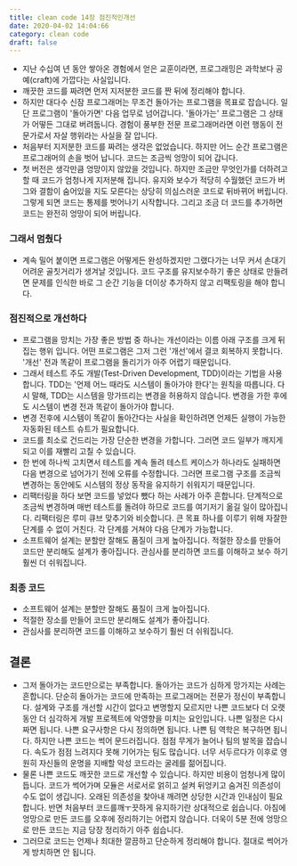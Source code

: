 ```yaml
---
title: clean code 14장 점진적인개선
date: 2020-04-02 14:04:66
category: clean code
draft: false
---
```


- 지난 수십여 년 동안 쌓아온 경험에서 얻은 교훈이라면, 프로그래밍은 과학보다 공예(craft)에 가깝다는 사실입니다.
- 깨끗한 코드를 짜려면 먼저 지저분한 코드를 짠 뒤에 정리해야 합니다.
- 하지만 대다수 신잠 프로그래머는 무조건 돌아가는 프로그램을 목표로 잡습니다. 일단 프로그램이 '돌아가면' 다음 업무로 넘어갑니다. '돌아가는' 프로그램은 그 상태가 어떻든 그대로 버려둡니다. 경험이 풍부한 전문 프로그래머라면 이런 행동이 전문가로서 자살 행위라는 사실을 잘 압니다.
- 처음부터 지저분한 코드를 짜려는 생각은 없었습니다. 하지만 어느 순간 프로그램은 프로그래머의 손을 벗어 납니다. 코드는 조금씩 엉망이 되어 갑니다.
- 첫 버전은 생각만큼 엉망이지 않았을 것입니다. 하지만 조금만 무엇인가를 더하려고 할 때 코드가 엄청나게 지저분해 집니다. 유지와 보수가 적당히 수월했던 코드가 버그와 결함이 숨어있을 지도 모른다는 상당히 의심스러운 코드로 뒤바뀌어 버립니다. 그렇게 되면 코드는 통제를 벗어나기 시작합니다. 그리고 조금 더 코드를 추가하면 코드는 완전히 엉망이 되어 버립니다.

### 그래서 멈췄다

- 계속 밀어 붙이면 프로그램은 어떻게든 완성하겠지만 그랬다가는 너무 커서 손대기 어려운 골칫거리가 생겨날 것입니다. 코드 구조를 유지보수하기 좋은 상태로 만들려면 문제를 인식한 바로 그 순간 기능을 더이상 추가하지 않고 리팩토링을 해야 합니다.

### 점진적으로 개선하다

- 프로그램을 망치는 가장 좋은 방법 중 하나는 개선이라는 이름 아래 구조를 크게 뒤집는 행위 입니다. 어떤 프로그램은 그저 그런 '개선'에서 결코 회복하지 못합니다. '개선' 전과 똑같이 프로그램을 돌리기가 아주 어렵기 때문입니다.
- 그래서 테스트 주도 개발(Test-Driven Development, TDD)이라는 기법을 사용합니다. TDD는 '언제 어느 때라도 시스템이 돌아가야 한다'는 원칙을 따릅니다. 다시 말해, TDD는 시스템을 망가뜨리는 변경을 허용하지 않습니다. 변경을 가한 후에도 시스템이 변경 전과 똑같이 돌아가야 합니다.
- 변경 전후에 시스템이 똑같이 돌아간다는 사실을 확인하려면 언제든 실행이 가능한 자동화된 테스트 슈트가 필요합니다.
- 코드를 최소로 건드리는 가장 단순한 변경을 가합니다. 그러면 코드 일부가 깨지게 되고 이를 재빨리 고칠 수 있습니다.
- 한 번에 하나씩 고치면서 테스트를 계속 돌려 테스트 케이스가 하나라도 실패하면 다음 변경으로 넘어가기 전에 오류를 수정합니다. 그러면 프로그램 구조를 조금씩 변경하는 동안에도 시스템의 정상 동작을 유지하기 쉬워지기 때문입니다.
- 리팩터링을 하다 보면 코드를 넣었다 뺐다 하는 사례가 아주 흔합니다. 단계적으로 조금씩 변경하며 매번 테스트를 돌려야 하므로 코드를 여기저기 옮길 일이 많아집니다. 리팩터링은 루미 큐브 맞추기와 비슷합니다. 큰 목표 하나를 이루기 위해 자잘한 단계를 수 없이 거친다. 각 단계를 거쳐야 다음 단계가 가능합니다.
- 소프트웨어 설계는 분할만 잘해도 품질이 크게 높아집니다. 적절한 장소를 만들어 코드만 분리해도 설계가 좋아집니다. 관심사를 분리하면 코드를 이해하고 보수 하기 훨씬 더 쉬워집니다.

### 최종 코드

- 소프트웨어 설계는 분할만 잘해도 품질이 크게 높아집니다.
- 적절한 장소를 만들어 코드만 분리해도 설계가 좋아집니다.
- 관심사를 분리하면 코드를 이해하고 보수하기 훨씬 더 쉬워집니다.

## 결론

- 그저 돌아가는 코드만으로는 부족합니다. 돌아가는 코드가 심하게 망가지는 사례는 흔합니다. 단순히 돌아가는 코드에 만족하는 프로그래머는 전문가 정신이 부족합니다. 설계와 구조를 개선할 시간이 없다고 변명할지 모르지만 나쁜 코드보다 더 오랫동안 더 심각하게 개발 프로젝트에 악영향을 미치는 요인입니다. 나쁜 일정은 다시 짜면 됩니다. 나쁜 요구사항은 다시 정의하면 됩니다. 나쁜 팀 역학은 복구하면 됩니다. 하지만 나쁜 코드는 썩어 문드러집니다. 점점 무게가 늘어나 팀의 발목을 잡습니다. 속도가 점점 느려지다 못해 기어가는 팀도 많습니다. 너무 서두르다가 이후로 영원히 자신들의 운명을 지배할 악성 코드라는 굴레를 젊어집니다.
- 물론 나쁜 코드도 깨끗한 코드로 개선할 수 있습니다. 하지만 비용이 엄청나게 많이 듭니다. 코드가 썩어가며 모듈은 서로서로 얽히고 설켜 뒤엉키고 숨겨진 의존성이 수도 없이 생깁니다. 오래된 의존성을 찾아내 깨려면 상당한 시간과 인내심이 필요합니다. 반면 처음부터 코드를깨ㅜ끗하게 유지하기란 상대적으로 쉽습니다. 아침에 엉망으로 만든 코드를 오후에 정리하기는 어렵지 않습니다. 더욱이 5분 전에 엉망으로 만든 코드는 지금 당장 정리하기 아주 쉽습니다.
- 그러므로 코드는 언제나 최대한 깔끔하고 단순하게 정리해야 합니다. 절대로 썩어가게 방치하면 안 됩니다.
